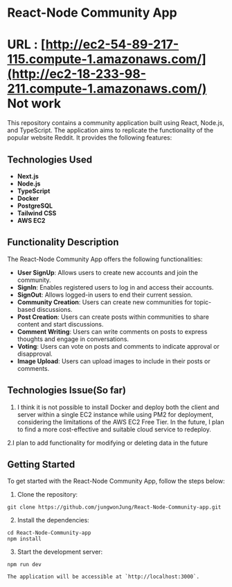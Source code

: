React-Node Community App
========================

# URL : [http://ec2-54-89-217-115.compute-1.amazonaws.com/](http://ec2-18-233-98-211.compute-1.amazonaws.com/) Not work

This repository contains a community application built using React, Node.js, and TypeScript. The application aims to replicate the functionality of the popular website Reddit. It provides the following features:

## Technologies Used

- **Next.js**
- **Node.js**
- **TypeScript**
- **Docker**
- **PostgreSQL**
- **Tailwind CSS**
- **AWS EC2**

## Functionality Description

The React-Node Community App offers the following functionalities:

- **User SignUp**: Allows users to create new accounts and join the community.
- **SignIn**: Enables registered users to log in and access their accounts.
- **SignOut**: Allows logged-in users to end their current session.
- **Community Creation**: Users can create new communities for topic-based discussions.
- **Post Creation**: Users can create posts within communities to share content and start discussions.
- **Comment Writing**: Users can write comments on posts to express thoughts and engage in conversations.
- **Voting**: Users can vote on posts and comments to indicate approval or disapproval.
- **Image Upload**: Users can upload images to include in their posts or comments.


## Technologies Issue(So far)


1. I think it is not possible to install Docker and deploy both the client and server within a single EC2 instance while using PM2 for deployment, 
considering the limitations of the AWS EC2 Free Tier.
In the future, I plan to find a more cost-effective and suitable cloud service to redeploy.



2.I plan to add functionality for modifying or deleting data in the future



Getting Started
---------------

To get started with the React-Node Community App, follow the steps below:

1.  Clone the repository:

   ```
   git clone https://github.com/jungwonJung/React-Node-Community-app.git
   ```

2.  Install the dependencies:

   ```
   cd React-Node-Community-app
   npm install
   ```

3.  Start the development server:

   ```
   npm run dev
   ```

    The application will be accessible at `http://localhost:3000`.


